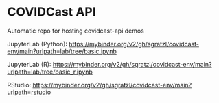 # COVIDCast API

Automatic repo for hosting covidcast-api demos

JupyterLab (Python): https://mybinder.org/v2/gh/sgratzl/covidcast-env/main?urlpath=lab/tree/basic.ipynb

JupyterLab (R): https://mybinder.org/v2/gh/sgratzl/covidcast-env/main?urlpath=lab/tree/basic_r.ipynb

RStudio: https://mybinder.org/v2/gh/sgratzl/covidcast-env/main?urlpath=rstudio
